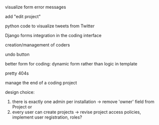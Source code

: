 visualize form error messages

add "edit project"

python code to visualize tweets from Twitter

Django forms integration in the coding interface

creation/management of coders

undo button

better form for coding: dynamic form rather than logic in template

pretty 404s

manage the end of a coding project

design choice:
 1) there is exactly one admin per installation -> remove 'owner' field from Project
  or
 2) every user can create projects -> revise project access policies,
    implement user registration, roles?
